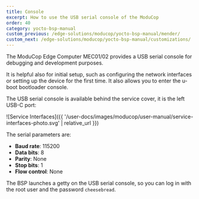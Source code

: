 ```yaml
---
title: Console
excerpt: How to use the USB serial console of the ModuCop
order: 40
category: yocto-bsp-manual
custom_previous: /edge-solutions/moducop/yocto-bsp-manual/mender/
custom_next: /edge-solutions/moducop/yocto-bsp-manual/customizations/
---
```


The ModuCop Edge Computer MEC01/02 provides a USB serial console for debugging and development purposes.

It is helpful also for initial setup, such as configuring the network interfaces or setting up the device for the first time. It also allows you to enter the u-boot bootloader console.

The USB serial console is available behind the service cover, it is the left USB-C port:

![Service Interfaces]({{ '/user-docs/images/moducop/user-manual/service-interfaces-photo.svg' | relative_url }})

The serial parameters are:
- **Baud rate**: 115200
- **Data bits**: 8
- **Parity**: None
- **Stop bits**: 1
- **Flow control**: None

The BSP launches a getty on the USB serial console, so you can log in with the root user and the password `cheesebread`.
